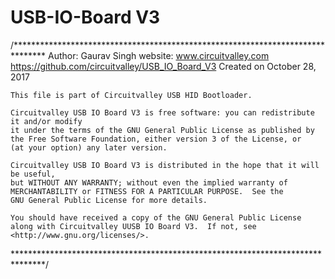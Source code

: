 USB-IO-Board V3 
=================
/*******************************************************************************
    Author:  Gaurav Singh
    website: www.circuitvalley.com 
	https://github.com/circuitvalley/USB_IO_Board_V3
    Created on October 28, 2017
    
    This file is part of Circuitvalley USB HID Bootloader.

    Circuitvalley USB IO Board V3 is free software: you can redistribute it and/or modify
    it under the terms of the GNU General Public License as published by
    the Free Software Foundation, either version 3 of the License, or
    (at your option) any later version.

    Circuitvalley USB IO Board V3 is distributed in the hope that it will be useful,
    but WITHOUT ANY WARRANTY; without even the implied warranty of
    MERCHANTABILITY or FITNESS FOR A PARTICULAR PURPOSE.  See the
    GNU General Public License for more details.

    You should have received a copy of the GNU General Public License
    along with Circuitvalley UUSB IO Board V3.  If not, see <http://www.gnu.org/licenses/>.
*******************************************************************************/
